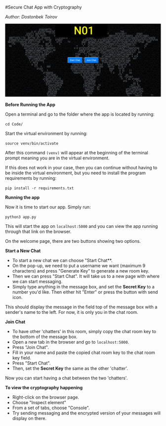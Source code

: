 #Secure Chat App with Cryptography

*Author: Dostonbek Toirov*

![Demo Image](demo.png)

**Before Running the App**

Open a terminal and go to the folder where the app is located by running:

`cd Code/`

Start the virtual environment by running:

`source venv/bin/activate`

After this command `(venv)` will appear at the beginning of the terminal prompt meaning you are in the virtual environment.

If this does not work in your case, then you can continue without having to be inside the virtual environment, but you need to install the program requirements by running:

`pip install -r requirements.txt`

**Running the app**

Now it is time to start our app. Simply run:

`python3 app.py`

This will start the app on `localhost:5000` and you can view the app running through that link on the browser.

On the welcome page, there are two buttons showing two options. 

**Start a New Chat**
 - To start a new chat we can choose "Start Chat**. 
 - On the pop-up, we need to put a username we want (maximum 9 characters) and press "Generate Key" to generate a new room key. 
 - Then we can press "Start Chat". It will take us to a new page with where we can start messaging. 
 - Simply type anything in the message box, and set the **Secret Key** to a number you'd like. Then either hit "Enter" or press the button with send icon. 

This should display the message in the field top of the message box with a sender's name to the left. For now, it is only you in the chat room. 

**Join Chat**
 - To have other 'chatters' in this room, simply copy the chat room key to the bottom of the message box. 
 - Open a new tab in the browser and go to `localhost:5000`. 
 - Press "Join Chat". 
 - Fill in your name and paste the copied chat room key to the chat room key field. 
 - Press "Start Chat". 
 - Then, set the **Secret Key** the same as the other 'chatter'.

Now you can start having a chat between the two 'chatters'. 

**To view the cryptography happening**
 - Right-click on the browser page.
 - Choose "Inspect element"
 - From a set of tabs, choose "Console".
 - Try sending messaging and the encrypted version of your messages will display on there. 
